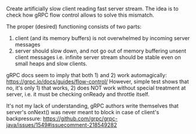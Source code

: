 Create artificially slow client reading fast server stream.
The idea is to check how gRPC flow control allows to solve this mismatch.

The proper (desired) functioning consists of two parts:
1) client (and its memory buffers) is not overwhelmed by incoming server messages
2) server should slow down, and not go out of memory buffering unsent client messages
i.e. infinite server stream should be stable even on small heaps and slow clients.

gRPC docs seem to imply that both 1) and 2) work automagically:
https://grpc.io/docs/guides/flow-control/
However, simple test shows that no, it's only 1) that works, 2) does NOT work without
special treatment at server, i.e. it must be checking onReady and throttle itself.

It's not my lack of understanding, gRPC authors write themselves that server's onNext() 
was never meant to block in case of client's backpressure:
https://github.com/grpc/grpc-java/issues/1549#issuecomment-218549282
